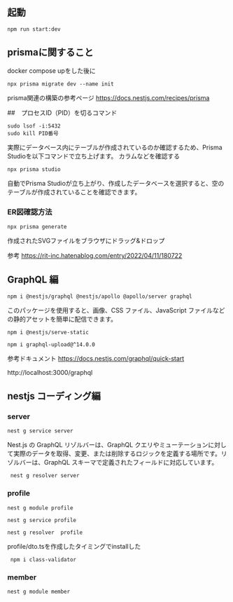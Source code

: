 ## 起動
```
npm run start:dev
```


## prismaに関すること
docker compose upをした後に
```
npx prisma migrate dev --name init
```

prisma関連の構築の参考ページ
https://docs.nestjs.com/recipes/prisma

##　プロセスID（PID）を切るコマンド
```
sudo lsof -i:5432
sudo kill PID番号
```

実際にデータベース内にテーブルが作成されているのか確認するため、Prisma Studioを以下コマンドで立ち上げます。
カラムなどを確認する
```
npx prisma studio
```
自動でPrisma Studioが立ち上がり、作成したデータベースを選択すると、空のテーブルが作成されていることを確認できます。

### ER図確認方法
```
npx prisma generate
```
作成されたSVGファイルをブラウザにドラッグ&ドロップ

参考
https://rit-inc.hatenablog.com/entry/2022/04/11/180722


## GraphQL 編
```
npm i @nestjs/graphql @nestjs/apollo @apollo/server graphql
```
このパッケージを使用すると、画像、CSS ファイル、JavaScript ファイルなどの静的アセットを簡単に配信できます。
```
npm i @nestjs/serve-static
```

```
npm i graphql-upload@^14.0.0
```

参考ドキュメント
https://docs.nestjs.com/graphql/quick-start

http://localhost:3000/graphql

## nestjs コーディング編
### server
```
nest g service server
```
Nest.js の GraphQL リゾルバーは、GraphQL クエリやミューテーションに対して実際のデータを取得、変更、または削除するロジックを定義する場所です。リゾルバーは、GraphQL スキーマで定義されたフィールドに対応しています。
```
 nest g resolver server
```

### profile
```
nest g module profile
```
```
nest g service profile
```
```
nest g resolver  profile
```
profile/dto.tsを作成したタイミングでinstallした
```
 npm i class-validator
```


### member
```
nest g module member
```


